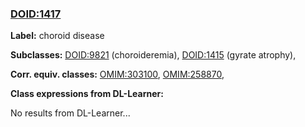 
### [DOID:1417](http://purl.obolibrary.org/obo/DOID_1417)
**Label:** choroid disease

**Subclasses:** [DOID:9821](http://purl.obolibrary.org/obo/DOID_9821) (choroideremia), [DOID:1415](http://purl.obolibrary.org/obo/DOID_1415) (gyrate atrophy), 

**Corr. equiv. classes:** [OMIM:303100](http://purl.obolibrary.org/obo/OMIM_303100), [OMIM:258870](http://purl.obolibrary.org/obo/OMIM_258870), 

**Class expressions from DL-Learner:**

No results from DL-Learner...



